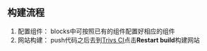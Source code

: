 ## 构建流程

1. 配置组件：
blocks中可按照已有的组件配置好相应的组件
2. 网站构建：
push代码之后去到[Trivs CI](https://travis-ci.com/github/YolkPie/yolkworks-list)点击**Restart build**构建网站